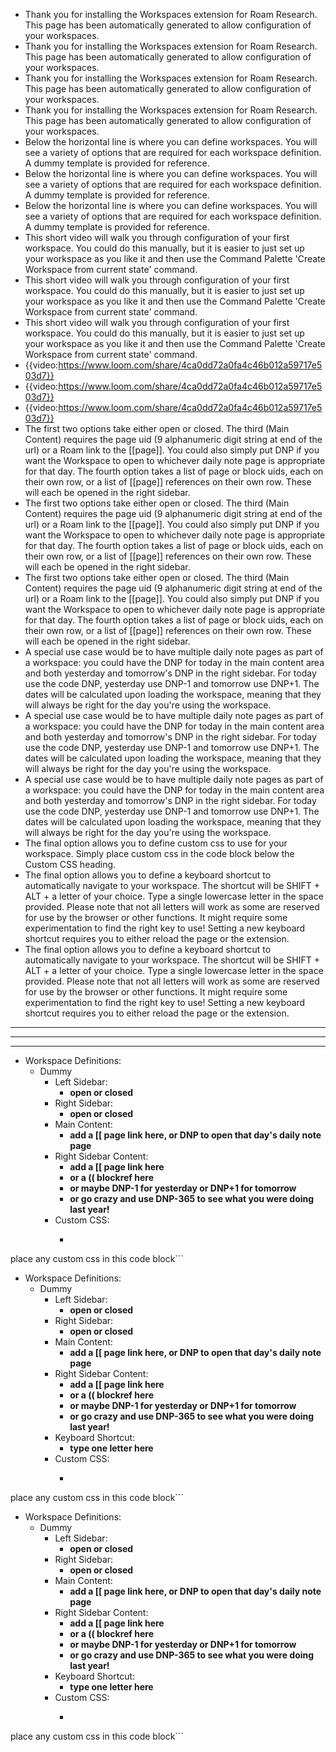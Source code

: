 - Thank you for installing the Workspaces extension for Roam Research. This page has been automatically generated to allow configuration of your workspaces.
- Thank you for installing the Workspaces extension for Roam Research. This page has been automatically generated to allow configuration of your workspaces.
- Thank you for installing the Workspaces extension for Roam Research. This page has been automatically generated to allow configuration of your workspaces.
- Thank you for installing the Workspaces extension for Roam Research. This page has been automatically generated to allow configuration of your workspaces.
- Below the horizontal line is where you can define workspaces. You will see a variety of options that are required for each workspace definition. A dummy template is provided for reference.
- Below the horizontal line is where you can define workspaces. You will see a variety of options that are required for each workspace definition. A dummy template is provided for reference.
- Below the horizontal line is where you can define workspaces. You will see a variety of options that are required for each workspace definition. A dummy template is provided for reference.
- This short video will walk you through configuration of your first workspace. You could do this manually, but it is easier to just set up your workspace as you like it and then use the Command Palette 'Create Workspace from current state' command.
- This short video will walk you through configuration of your first workspace. You could do this manually, but it is easier to just set up your workspace as you like it and then use the Command Palette 'Create Workspace from current state' command.
- This short video will walk you through configuration of your first workspace. You could do this manually, but it is easier to just set up your workspace as you like it and then use the Command Palette 'Create Workspace from current state' command.
- {{video:https://www.loom.com/share/4ca0dd72a0fa4c46b012a59717e503d7}}
- {{video:https://www.loom.com/share/4ca0dd72a0fa4c46b012a59717e503d7}}
- {{video:https://www.loom.com/share/4ca0dd72a0fa4c46b012a59717e503d7}}
- The first two options take either open or closed. The third (Main Content) requires the page uid (9 alphanumeric digit string at end of the url) or a Roam link to the [[page]]. You could also simply put DNP if you want the Workspace to open to whichever daily note page is appropriate for that day. The fourth option takes a list of page or block uids, each on their own row, or a list of [[page]] references on their own row. These will each be opened in the right sidebar.
- The first two options take either open or closed. The third (Main Content) requires the page uid (9 alphanumeric digit string at end of the url) or a Roam link to the [[page]]. You could also simply put DNP if you want the Workspace to open to whichever daily note page is appropriate for that day. The fourth option takes a list of page or block uids, each on their own row, or a list of [[page]] references on their own row. These will each be opened in the right sidebar.
- The first two options take either open or closed. The third (Main Content) requires the page uid (9 alphanumeric digit string at end of the url) or a Roam link to the [[page]]. You could also simply put DNP if you want the Workspace to open to whichever daily note page is appropriate for that day. The fourth option takes a list of page or block uids, each on their own row, or a list of [[page]] references on their own row. These will each be opened in the right sidebar.
- A special use case would be to have multiple daily note pages as part of a workspace: you could have the DNP for today in the main content area and both yesterday and tomorrow's DNP in the right sidebar. For today use the code DNP, yesterday use DNP-1 and tomorrow use DNP+1. The dates will be calculated upon loading the workspace, meaning that they will always be right for the day you're using the workspace.
- A special use case would be to have multiple daily note pages as part of a workspace: you could have the DNP for today in the main content area and both yesterday and tomorrow's DNP in the right sidebar. For today use the code DNP, yesterday use DNP-1 and tomorrow use DNP+1. The dates will be calculated upon loading the workspace, meaning that they will always be right for the day you're using the workspace.
- A special use case would be to have multiple daily note pages as part of a workspace: you could have the DNP for today in the main content area and both yesterday and tomorrow's DNP in the right sidebar. For today use the code DNP, yesterday use DNP-1 and tomorrow use DNP+1. The dates will be calculated upon loading the workspace, meaning that they will always be right for the day you're using the workspace.
- The final option allows you to define custom css to use for your workspace. Simply place custom css in the code block below the Custom CSS heading.
- The final option allows you to define a keyboard shortcut to automatically navigate to your workspace. The shortcut will be SHIFT + ALT + a letter of your choice. Type a single lowercase letter in the space provided. Please note that not all letters will work as some are reserved for use by the browser or other functions. It might require some experimentation to find the right key to use! Setting a new keyboard shortcut requires you to either reload the page or the extension.
- The final option allows you to define a keyboard shortcut to automatically navigate to your workspace. The shortcut will be SHIFT + ALT + a letter of your choice. Type a single lowercase letter in the space provided. Please note that not all letters will work as some are reserved for use by the browser or other functions. It might require some experimentation to find the right key to use! Setting a new keyboard shortcut requires you to either reload the page or the extension.
- ---
- ---
- ---
- Workspace Definitions:
    - Dummy
        - Left Sidebar:
            - __open or closed__
        - Right Sidebar:
            - __open or closed__
        - Main Content:
            - __add a [[ page link here, or DNP to open that day's daily note page__
        - Right Sidebar Content:
            - __add a [[ page link here__
            - __or a (( blockref here__
            - __or maybe DNP-1 for yesterday or DNP+1 for tomorrow__
            - __or go crazy and use DNP-365 to see what you were doing last year!__
        - Custom CSS:
            - ```css
place any custom css in this code block```
- Workspace Definitions:
    - Dummy
        - Left Sidebar:
            - __open or closed__
        - Right Sidebar:
            - __open or closed__
        - Main Content:
            - __add a [[ page link here, or DNP to open that day's daily note page__
        - Right Sidebar Content:
            - __add a [[ page link here__
            - __or a (( blockref here__
            - __or maybe DNP-1 for yesterday or DNP+1 for tomorrow__
            - __or go crazy and use DNP-365 to see what you were doing last year!__
        - Keyboard Shortcut:
            - __type one letter here__
        - Custom CSS:
            - ```css
place any custom css in this code block```
- Workspace Definitions:
    - Dummy
        - Left Sidebar:
            - __open or closed__
        - Right Sidebar:
            - __open or closed__
        - Main Content:
            - __add a [[ page link here, or DNP to open that day's daily note page__
        - Right Sidebar Content:
            - __add a [[ page link here__
            - __or a (( blockref here__
            - __or maybe DNP-1 for yesterday or DNP+1 for tomorrow__
            - __or go crazy and use DNP-365 to see what you were doing last year!__
        - Keyboard Shortcut:
            - __type one letter here__
        - Custom CSS:
            - ```css
place any custom css in this code block```

